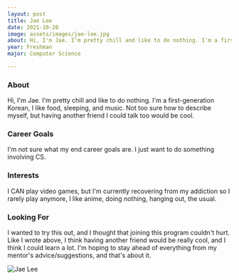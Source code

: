 ```yaml
---
layout: post
title: Jae Lee 
date: 2021-10-20
image: assets/images/jae-lee.jpg
about: Hi, I'm Jae. I'm pretty chill and like to do nothing. I'm a first-generation Korean, I like food, sleeping, and music. Not too sure how to describe myself, but having another friend I could talk too would be cool.
year: Freshman
major: Computer Science

---
```


### About

Hi, I'm Jae. I'm pretty chill and like to do nothing. I'm a first-generation Korean, I like food, sleeping, and music. Not too sure how to describe myself, but having another friend I could talk too would be cool.

### Career Goals

I'm not sure what my end career goals are. I just want to do something involving CS.

### Interests

I CAN play video games, but I'm currently recovering from my addiction so I rarely play anymore, I like anime, doing nothing, hanging out, the usual.

### Looking For

I wanted to try this out, and I thought that joining this program couldn't hurt. Like I wrote above, I think having another friend would be really cool, and I think I could learn a lot. I'm hoping to stay ahead of everything from my mentor's advice/suggestions, and that's about it.

<div class="text-center my-5">
    <img src="{ "assets/images/jae-lee.jpg" | absolute_url }" alt="Jae Lee" class="rounded post-img" />
</div>
